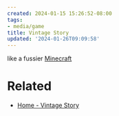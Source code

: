 ```yaml
---
created: 2024-01-15 15:26:52-08:00
tags:
- media/game
title: Vintage Story
updated: '2024-01-26T09:09:58'
---
```


like a fussier [Minecraft](Minecraft.md)

# Related

* [Home - Vintage Story](https://www.vintagestory.at)